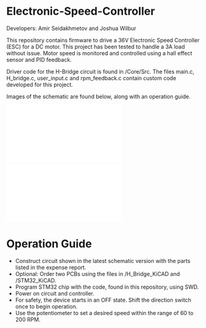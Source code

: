 # Electronic-Speed-Controller

Developers: Amir Seidakhmetov and Joshua Wilbur

This repository contains firmware to drive a 36V Electronic Speed Controller (ESC) for a DC motor. This project has been tested to handle a 3A load without issue. Motor speed is monitored and controlled using a hall effect sensor and PID feedback. 

Driver code for the H-Bridge circuit is found in /Core/Src. The files main.c,
H_bridge.c, user_input.c and rpm_feedback.c contain custom code developed
for this project.

Images of the schematic are found below, along with an operation guide.

![H-Bridge Schematic](Schematics/H_Bridge_SchematicV7.pdf) \
![STM32 Schematic](Schematics/STM32_Control_SchematicV3.pdf)

# Operation Guide

* Construct circuit shown in the latest schematic version with the parts listed in the expense report.
* Optional: Order two PCBs using the files in /H_Bridge_KiCAD and /STM32_KiCAD.
* Program STM32 chip with the code, found in this repository, using SWD.
* Power on circuit and controller.
* For safety, the device starts in an OFF state. Shift the direction switch once to begin operation.
* Use the potentiometer to set a desired speed within the range of 60 to 200 RPM.
